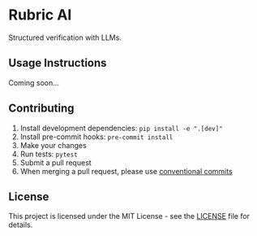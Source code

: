 # Rubric AI

Structured verification with LLMs.

## Usage Instructions
Coming soon...

## Contributing

1. Install development dependencies: `pip install -e ".[dev]"`
2. Install pre-commit hooks: `pre-commit install`
3. Make your changes
4. Run tests: `pytest`
5. Submit a pull request
6. When merging a pull request, please use [conventional commits](https://www.conventionalcommits.org/en/v1.0.0/)

## License

This project is licensed under the MIT License - see the [LICENSE](LICENSE) file for details.
